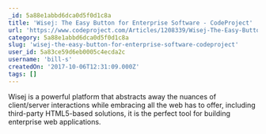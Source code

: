 ```yaml
---
_id: 5a88e1abbd6dca0d5f0d1c8a
title: 'Wisej: The Easy Button for Enterprise Software - CodeProject'
url: 'https://www.codeproject.com/Articles/1208339/Wisej-The-Easy-Button-for-Enterprise-Software'
category: 5a88e1abbd6dca0d5f0d1c8a
slug: 'wisej-the-easy-button-for-enterprise-software-codeproject'
user_id: 5a83ce59d6eb0005c4ecda2c
username: 'bill-s'
createdOn: '2017-10-06T12:31:09.000Z'
tags: []
---
```


Wisej is a powerful platform that abstracts away the nuances of client/server interactions while embracing all the web has to offer, including third-party HTML5-based solutions, it is the perfect tool for building enterprise web applications.

